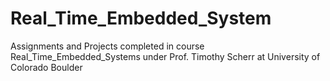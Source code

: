 # Real_Time_Embedded_System
Assignments and Projects completed in course Real_Time_Embedded_Systems under Prof. Timothy Scherr at University of Colorado Boulder
